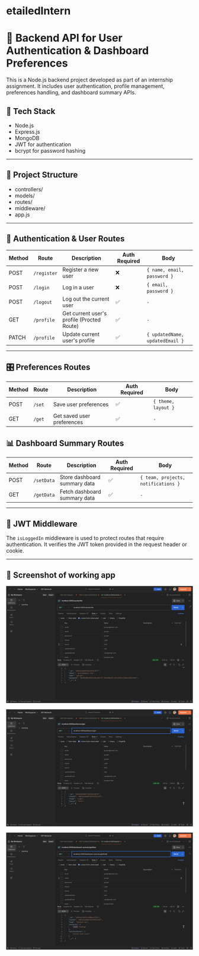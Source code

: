 # etailedIntern
# 🧩 Backend API for User Authentication & Dashboard Preferences

This is a Node.js backend project developed as part of an internship assignment. It includes user authentication, profile management, preferences handling, and dashboard summary APIs.

## 🔧 Tech Stack

- Node.js
- Express.js
- MongoDB
- JWT for authentication
- bcrypt for password hashing

---

## 📁 Project Structure

- controllers/
- models/
- routes/
- middleware/
- app.js

---

## 🔐 Authentication & User Routes

| Method | Route       | Description                                        | Auth Required | Body                            |
|--------|-------------|----------------------------------------------------|---------------|---------------------------------|
| POST   | `/register` | Register a new user                                | ❌            | `{ name, email, password }`     |
| POST   | `/login`    | Log in a user                                      | ❌            | `{ email, password }`           |
| POST   | `/logout`   | Log out the current user                           | ✅            | `-`                             |
| GET    | `/profile`  | Get current user's profile (Procted Route)         | ✅            | `-`                             |
| PATCH  | `/profile`  | Update current user's profile                      | ✅            | `{ updatedName, updatedEmail }` |


---

## 🎛️ Preferences Routes

| Method | Route  | Description               | Auth Required | Body                |
|--------|--------|---------------------------|---------------|---------------------|
| POST   | `/set` | Save user preferences     | ✅            | `{ theme, layout }` |
| GET    | `/get` | Get saved user preferences| ✅            | `-`                 |


## 📊 Dashboard Summary Routes

| Method | Route      | Description                  | Auth Required | Body                                |
|--------|------------|------------------------------|---------------|-------------------------------------|
| POST   | `/setData` | Store dashboard summary data | ✅            | `{ team, projects, notifications }` |
| GET    | `/getData` | Fetch dashboard summary data | ✅            | `-`                                 |


---
## 🔐 JWT Middleware

The `isLoggedIn` middleware is used to protect routes that require authentication. It verifies the JWT token provided in the request header or cookie.

---

## 📲 Screenshot of working app

![Screenshot](profile.png)

![Screenshot](preference.png)

![Screenshot](dashboard-summary.png)
